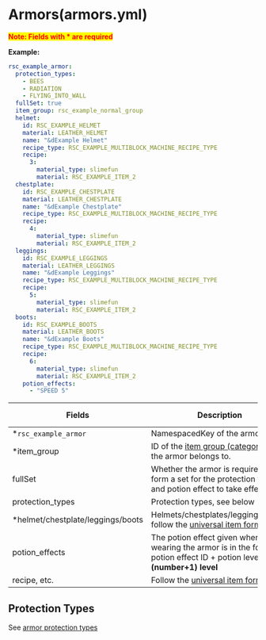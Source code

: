# Armors(armors.yml)

<mark style="color:red;">**Note: Fields with * are required**</mark>

**Example:**

```yaml
rsc_example_armor:
  protection_types:
    - BEES
    - RADIATION
    - FLYING_INTO_WALL
  fullSet: true
  item_group: rsc_example_normal_group
  helmet:
    id: RSC_EXAMPLE_HELMET
    material: LEATHER_HELMET
    name: "&dExample Helmet"
    recipe_type: RSC_EXAMPLE_MULTIBLOCK_MACHINE_RECIPE_TYPE
    recipe:
      3:
        material_type: slimefun
        material: RSC_EXAMPLE_ITEM_2
  chestplate:
    id: RSC_EXAMPLE_CHESTPLATE
    material: LEATHER_CHESTPLATE
    name: "&dExample Chestplate"
    recipe_type: RSC_EXAMPLE_MULTIBLOCK_MACHINE_RECIPE_TYPE
    recipe:
      4:
        material_type: slimefun
        material: RSC_EXAMPLE_ITEM_2
  leggings:
    id: RSC_EXAMPLE_LEGGINGS
    material: LEATHER_LEGGINGS
    name: "&dExample Leggings"
    recipe_type: RSC_EXAMPLE_MULTIBLOCK_MACHINE_RECIPE_TYPE
    recipe:
      5:
        material_type: slimefun
        material: RSC_EXAMPLE_ITEM_2
  boots:
    id: RSC_EXAMPLE_BOOTS
    material: LEATHER_BOOTS
    name: "&dExample Boots"
    recipe_type: RSC_EXAMPLE_MULTIBLOCK_MACHINE_RECIPE_TYPE
    recipe:
      6:
        material_type: slimefun
        material: RSC_EXAMPLE_ITEM_2
    potion_effects:
      - "SPEED 5"
```

| Fields                             | Description                                                                                                             | Valid inputs |
|------------------------------------|-------------------------------------------------------------------------------------------------------------------------|--------------|
| \*`rsc_example_armor`              | NamespacedKey of the armor set.                                                                                         |              |
| \*item_group                       | ID of the [item group (category)](../en-us/file/groups.md) that the armor belongs to.                                         |
| fullSet                            | Whether the armor is required to form a set for the protection type and potion effect to take effect                    |
| protection_types                   | Protection types, see below                                                                                             |
| \*helmet/chestplate/leggings/boots | Helmets/chestplates/leggings/boots, follow the [universal item format](../en-us/format/universal-item-format.md)              |
| potion_effects                     | The potion effect given when wearing the armor is in the format of potion effect ID + potion level **(number+1) level** |
| recipe, etc.                       | Follow the [universal item format](../en-us/format/universal-item-format.md)                                                  |

## Protection Types

See [armor protection types](https://slimefun.github.io/javadocs/Slimefun4/docs/io/github/thebusybiscuit/slimefun4/core/attributes/ProtectionType.html)
